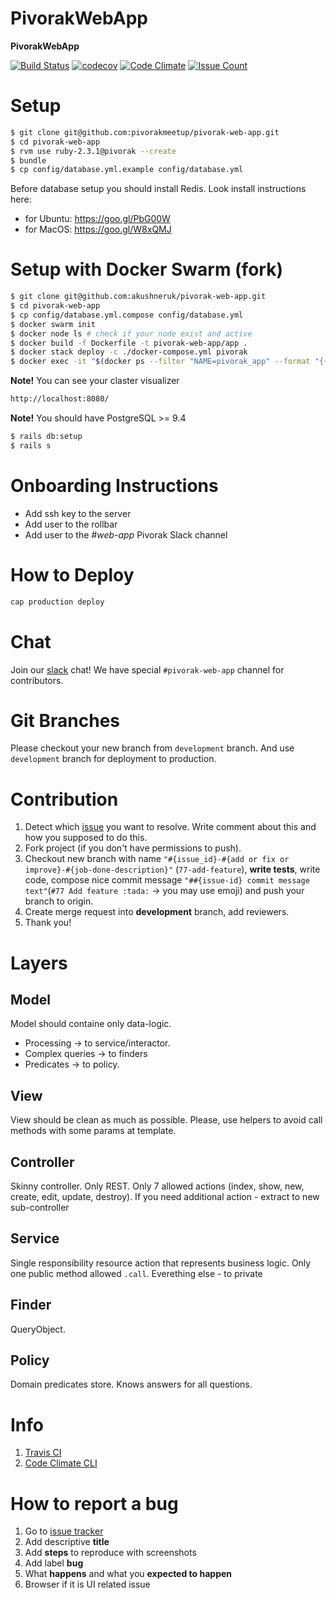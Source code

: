 # PivorakWebApp

**PivorakWebApp**

[![Build Status](https://travis-ci.org/pivorakmeetup/pivorak-web-app.svg?branch=development)](https://travis-ci.org/pivorakmeetup/pivorak-web-app)
[![codecov](https://codecov.io/gh/pivorakmeetup/pivorak-web-app/branch/development/graph/badge.svg)](https://codecov.io/gh/pivorakmeetup/pivorak-web-app)
[![Code Climate](https://codeclimate.com/github/pivorakmeetup/pivorak-web-app/badges/gpa.svg)](https://codeclimate.com/github/pivorakmeetup/pivorak-web-app)
[![Issue Count](https://codeclimate.com/github/pivorakmeetup/pivorak-web-app/badges/issue_count.svg)](https://codeclimate.com/github/pivorakmeetup/pivorak-web-app)

# Setup
```sh
$ git clone git@github.com:pivorakmeetup/pivorak-web-app.git
$ cd pivorak-web-app
$ rvm use ruby-2.3.1@pivorak --create
$ bundle
$ cp config/database.yml.example config/database.yml
```
Before database setup you should install Redis. Look install instructions here:
- for Ubuntu: https://goo.gl/PbG00W
- for MacOS: https://goo.gl/W8xQMJ

# Setup with Docker Swarm (fork)
```sh
$ git clone git@github.com:akushneruk/pivorak-web-app.git
$ cd pivorak-web-app
$ cp config/database.yml.compose config/database.yml
$ docker swarm init
$ docker node ls # check if your node exist and active
$ docker build -f Dockerfile -t pivorak-web-app/app .
$ docker stack deploy -c ./docker-compose.yml pivorak
$ docker exec -it "$(docker ps --filter "NAME=pivorak_app" --format "{{.ID}}")" rails db:setup
```
**Note!** You can see your claster visualizer
```sh
http://localhost:8080/
```

**Note!** You should have PostgreSQL >= 9.4
```sh
$ rails db:setup
$ rails s
```

# Onboarding Instructions
- Add ssh key to the server
- Add user to the rollbar
- Add user to the *#web-app* Pivorak Slack channel

# How to Deploy
```sh
cap production deploy
```

# Chat

Join our [slack](http://pivorak-slack.herokuapp.com) chat!
We have special `#pivorak-web-app` channel for contributors.

# Git Branches

Please checkout your new branch from `development` branch. And use `development` branch for deployment to production.

# Contribution

1. Detect which [issue](https://github.com/pivorakmeetup/pivorak-web-app/issues) you want to resolve. Write comment about this and how you supposed to do this.
2. Fork project (if you don't have permissions to push).
3. Checkout new branch with name `"#{issue_id}-#{add or fix or improve}-#{job-done-description}"` (`77-add-feature`), **write tests**, write code, compose nice commit message `"##{issue-id} commit message text"`(`#77 Add feature :tada:` -> you may use emoji) and push your branch to origin.
4. Create merge request into **development** branch, add reviewers.
5. Thank you!

# Layers

## Model
Model should containe only data-logic.
- Processing -> to service/interactor.
- Complex queries -> to finders
- Predicates -> to policy.

## View
View should be clean as much as possible. Please, use helpers to avoid call methods with some params at template.

## Controller
Skinny controller. Only REST. Only 7 allowed actions (index, show, new, create, edit, update, destroy). If you need additional action - extract to new sub-controller


## Service
Single responsibility resource action that represents business logic.
Only one public method allowed `.call`. Everething else - to private

## Finder
QueryObject.


## Policy
Domain predicates store. Knows answers for all questions.

# Info

1. [Travis CI](https://github.com/pivorakmeetup/pivorak-web-app/wiki/Services#travis-ci)
2. [Code Climate CLI](https://github.com/pivorakmeetup/pivorak-web-app/wiki/Services#codeclimate)

# How to report a bug

1. Go to [issue tracker](https://github.com/pivorakmeetup/pivorak-web-app/issues/new)
2. Add descriptive **title**
3. Add **steps** to reproduce with screenshots
4. Add label **bug**
5. What **happens** and what you **expected to happen**
6. Browser if it is UI related issue

